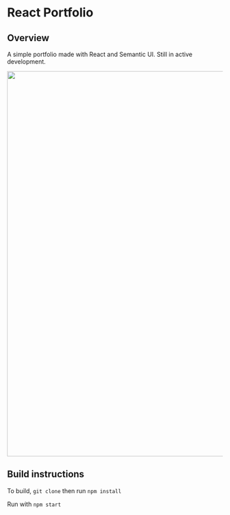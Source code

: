 # React Portfolio

## Overview
A simple portfolio made with React and Semantic UI. Still in active development.

<div>
    <image src="assets\portfolio_pic1.png" style="width: 900px;">
</div>

## Build instructions
To build, `git clone` then run `npm install`

Run with `npm start`



